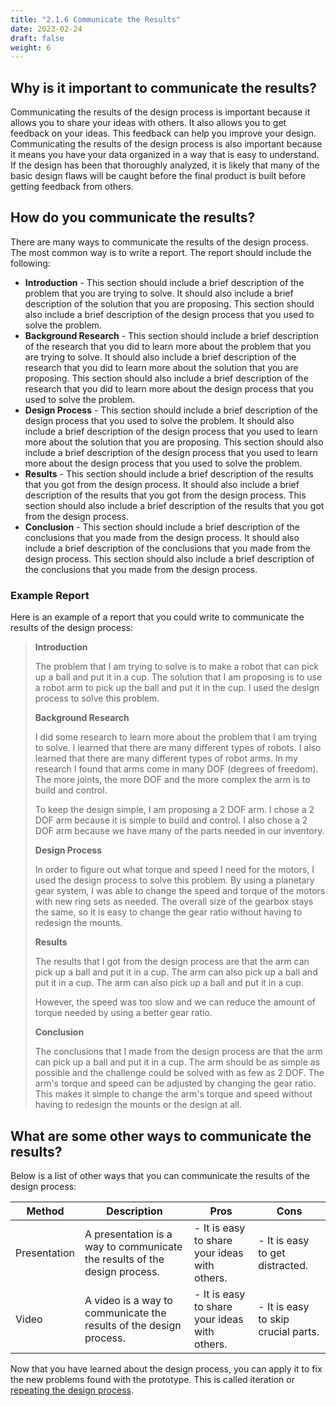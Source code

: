 ```yaml
---
title: "2.1.6 Communicate the Results"
date: 2023-02-24
draft: false
weight: 6
---
```


## Why is it important to communicate the results?

Communicating the results of the design process is important because it allows you to share your ideas with others. It also allows you to get feedback on your ideas. This feedback can help you improve your design. Communicating the results of the design process is also important because it means you have your data organized in a way that is easy to understand. If the design has been that thoroughly analyzed, it is likely that many of the basic design flaws will be caught before the final product is built before getting feedback from others.

## How do you communicate the results?

There are many ways to communicate the results of the design process. The most common way is to write a report. The report should include the following:

- **Introduction** - This section should include a brief description of the problem that you are trying to solve. It should also include a brief description of the solution that you are proposing. This section should also include a brief description of the design process that you used to solve the problem.
- **Background Research** - This section should include a brief description of the research that you did to learn more about the problem that you are trying to solve. It should also include a brief description of the research that you did to learn more about the solution that you are proposing. This section should also include a brief description of the research that you did to learn more about the design process that you used to solve the problem.
- **Design Process** - This section should include a brief description of the design process that you used to solve the problem. It should also include a brief description of the design process that you used to learn more about the solution that you are proposing. This section should also include a brief description of the design process that you used to learn more about the design process that you used to solve the problem.
- **Results** - This section should include a brief description of the results that you got from the design process. It should also include a brief description of the results that you got from the design process. This section should also include a brief description of the results that you got from the design process.
- **Conclusion** - This section should include a brief description of the conclusions that you made from the design process. It should also include a brief description of the conclusions that you made from the design process. This section should also include a brief description of the conclusions that you made from the design process.

### Example Report

Here is an example of a report that you could write to communicate the results of the design process:

> **Introduction**
>
> The problem that I am trying to solve is to make a robot that can pick up a ball and put it in a cup. The solution that I am proposing is to use a robot arm to pick up the ball and put it in the cup. I used the design process to solve this problem.
>
> **Background Research**
>
> I did some research to learn more about the problem that I am trying to solve. I learned that there are many different types of robots. I also learned that there are many different types of robot arms. In my research I found that arms come in many DOF (degrees of freedom). The more joints, the more DOF and the more complex the arm is to build and control.
>
> To keep the design simple, I am proposing a 2 DOF arm. I chose a 2 DOF arm because it is simple to build and control. I also chose a 2 DOF arm because we have many of the parts needed in our inventory.
>
> **Design Process**
>
> In order to figure out what torque and speed I need for the motors, I used the design process to solve this problem. By using a planetary gear system, I was able to change the speed and torque of the motors with new ring sets as needed. The overall size of the gearbox stays the same, so it is easy to change the gear ratio without having to redesign the mounts.
>
> **Results**
>
> The results that I got from the design process are that the arm can pick up a ball and put it in a cup. The arm can also pick up a ball and put it in a cup. The arm can also pick up a ball and put it in a cup.
>
> However, the speed was too slow and we can reduce the amount of torque needed by using a better gear ratio.
>
> **Conclusion**
>
> The conclusions that I made from the design process are that the arm can pick up a ball and put it in a cup. The arm should be as simple as possible and the challenge could be solved with as few as 2 DOF. The arm's torque and speed can be adjusted by changing the gear ratio. This makes it simple to change the arm's torque and speed without having to redesign the mounts or the design at all.

## What are some other ways to communicate the results?

Below is a list of other ways that you can communicate the results of the design process:

| Method | Description | Pros | Cons |
| --- | --- | --- | --- |
| Presentation | A presentation is a way to communicate the results of the design process. | - It is easy to share your ideas with others. | - It is easy to get distracted. |
| Video | A video is a way to communicate the results of the design process. | - It is easy to share your ideas with others. | - It is easy to skip crucial parts. |

Now that you have learned about the design process, you can apply it to fix the new problems found with the prototype. This is called iteration or [repeating the design process](/engineering_design/design_process/repeat_the_design_process/).

